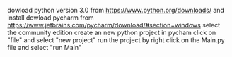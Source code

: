 dowload python version 3.0 from https://www.python.org/downloads/ and install 
dowload pycharm from https://www.jetbrains.com/pycharm/download/#section=windows select the community edition
create an new python project in pycham click on "file" and select "new project"
run the project by right click on the Main.py file and select "run Main"
